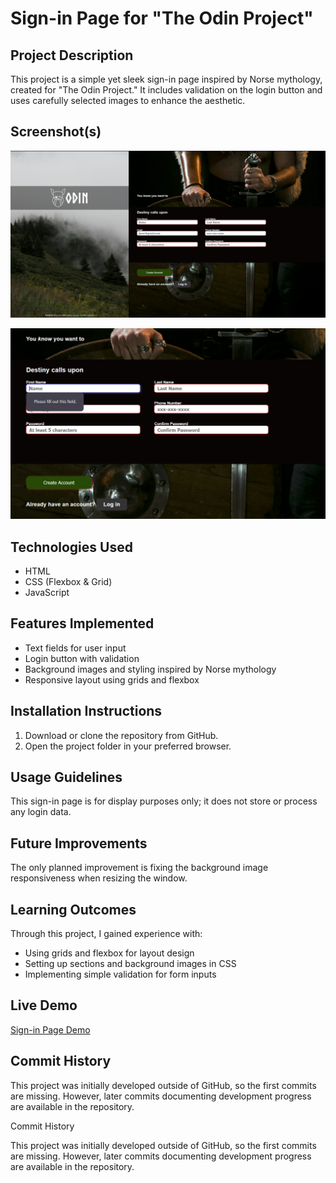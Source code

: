 # Sign-in Page for "The Odin Project"

## Project Description
This project is a simple yet sleek sign-in page inspired by Norse mythology, created for "The Odin Project." It includes validation on the login button and uses carefully selected images to enhance the aesthetic.

## Screenshot(s)

![Full Project](assets/img/Fullproject.png)

![Validation](assets/img/Validation.png)


## Technologies Used
- HTML
- CSS (Flexbox & Grid)
- JavaScript

## Features Implemented
- Text fields for user input
- Login button with validation
- Background images and styling inspired by Norse mythology
- Responsive layout using grids and flexbox

## Installation Instructions
1. Download or clone the repository from GitHub.
2. Open the project folder in your preferred browser.

## Usage Guidelines
This sign-in page is for display purposes only; it does not store or process any login data.

## Future Improvements
The only planned improvement is fixing the background image responsiveness when resizing the window.

## Learning Outcomes
Through this project, I gained experience with:
- Using grids and flexbox for layout design
- Setting up sections and background images in CSS
- Implementing simple validation for form inputs

## Live Demo
[Sign-in Page Demo](https://rmclaughlin2022.github.io/Sign-in-Page/)

## Commit History
This project was initially developed outside of GitHub, so the first commits are missing. However, later commits documenting development progress are available in the repository.



Commit History

This project was initially developed outside of GitHub, so the first commits are missing. However, later commits documenting development progress are available in the repository.

